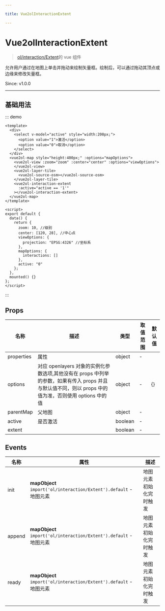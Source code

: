 ```yaml
---

title: Vue2olInteractionExtent

---
```


# Vue2olInteractionExtent

> [ol/interaction/Extent](https://openlayers.org/en/latest/apidoc/module-ol_interaction_Extent-Extent.html)的 vue 组件

允许用户通过在地图上单击并拖动来绘制矢量框。绘制后，可以通过拖动其顶点或边缘来修改矢量框。

Since: v1.0.0

---

## 基础用法

::: demo

```vue
<template>
  <div>
    <select v-model="active" style="width:200px;">
      <option value="1">激活</option>
      <option value="0">取消</option>
    </select>
  </div>
  <vue2ol-map style="height:400px;" :options="mapOptions">
    <vue2ol-view :zoom="zoom" :center="center" :options="viewOptions">
    </vue2ol-view>
    <vue2ol-layer-tile>
      <vue2ol-source-osm></vue2ol-source-osm>
    </vue2ol-layer-tile>
    <vue2ol-interaction-extent
      :active="active == '1'"
    ></vue2ol-interaction-extent>
  </vue2ol-map>
</template>

<script>
export default {
  data() {
    return {
      zoom: 10, //级别
      center: [120, 28], //中心点
      viewOptions: {
        projection: "EPSG:4326" //坐标系
      },
      mapOptions: {
        interactions: []
      },
      active: "0"
    };
  },
  mounted() {}
};
</script>
```

:::

## Props

| 名称       | 描述                                                                                                                                                  | 类型    | 取值范围 | 默认值 |
| ---------- | ----------------------------------------------------------------------------------------------------------------------------------------------------- | ------- | -------- | ------ |
| properties | 属性                                                                                                                                                  | object  | -        |        |
| options    | 对应 openlayers 对象的实例化参数选项,其他没有在 props 中列举的参数，如果有传入 props 并且与默认值不同，则以 props 中的值为准，否则使用 options 中的值 | object  | -        | {}     |
| parentMap  | 父地图                                                                                                                                                | object  | -        |        |
| active     | 是否激活                                                                                                                                              | boolean | -        |        |
| extent     |                                                                                                                                                       | boolean | -        |        |

## Events

| 名称   | 属性                                                               | 描述                   |
| ------ | ------------------------------------------------------------------ | ---------------------- |
| init   | **mapObject** `import('ol/interaction/Extent').default` - 地图元素 | 地图元素初始化完时触发 |
| append | **mapObject** `import('ol/interaction/Extent').default` - 地图元素 | 地图元素初始化完时触发 |
| ready  | **mapObject** `import('ol/interaction/Extent').default` - 地图元素 | 地图元素初始化完时触发 |
